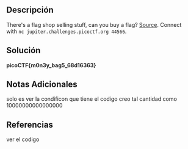 ## Descripción

There's a flag shop selling stuff, can you buy a flag? [Source](https://jupiter.challenges.picoctf.org/static/dd28f0987f28c894f35d5d48564c3402/store.c). Connect with `nc jupiter.challenges.picoctf.org 44566`.
## Solución
**picoCTF{m0n3y_bag5_68d16363}**

## Notas Adicionales

solo es ver la condificon que tiene el codigo creo tal cantidad como 10000000000000000
## Referencias
ver el codigo
